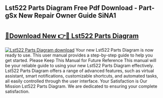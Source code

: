 ## Lst522 Parts Diagram Free Pdf Download - Part-gSx New Repair Owner Guide SiNA1

# <h2><a href="http://dfjteqp.blite.top/?on=Lst522+Parts+Diagram">🔗Download New 👉🔴 Lst522 Parts Diagram</a></h2>

[![Lst522 Parts Diagram download](https://i.imgur.com/lujVjoI.png)](http://dfjteqp.blite.top/?on=Lst522+Parts+Diagram)
Your new Lst522 Parts Diagram is now ready to use. This user manual provides a step-by-step guide to help you get started. Please Keep This Manual for Future Reference This manual will be your reliable guide to using your new Lst522 Parts Diagram effectively. Lst522 Parts Diagram offers a range of advanced features, such as virtual assistant, smart notifications, customizable shortcuts, and automated tasks, all easily controlled through the user interface. Your Satisfaction is Our Mission Lst522 Parts Diagram. We are dedicated to ensuring your complete satisfaction.
